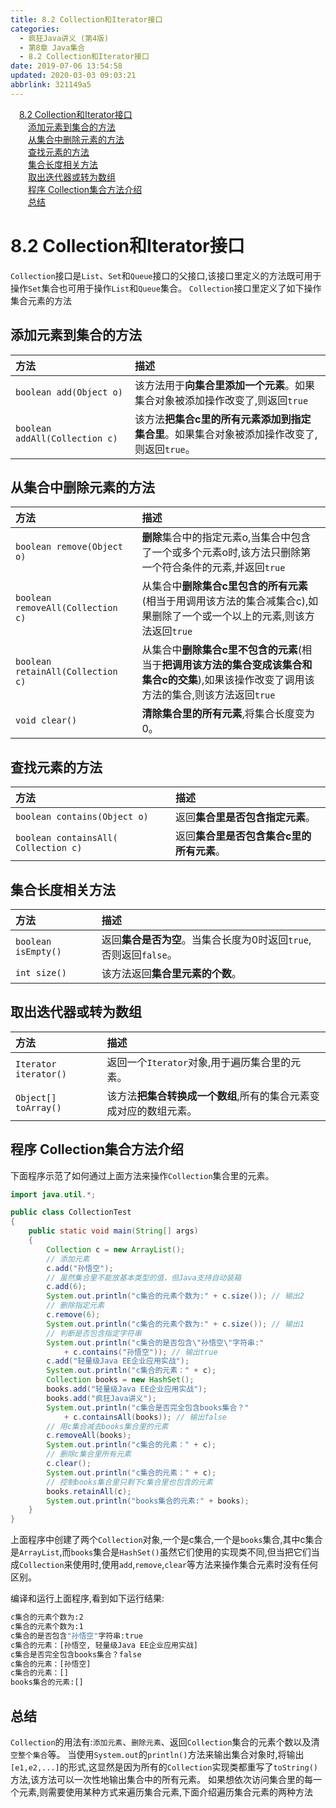 ```yaml
---
title: 8.2 Collection和Iterator接口
categories: 
  - 疯狂Java讲义 (第4版)
  - 第8章 Java集合
  - 8.2 Collection和Iterator接口
date: 2019-07-06 13:54:58
updated: 2020-03-03 09:03:21
abbrlink: 321149a5
---
```

<div id='my_toc'><a href="/JavaReadingNotes/321149a5/#8-2-Collection和Iterator接口" class="header_1">8.2 Collection和Iterator接口</a>&nbsp;<br><a href="/JavaReadingNotes/321149a5/#添加元素到集合的方法" class="header_2">添加元素到集合的方法</a>&nbsp;<br><a href="/JavaReadingNotes/321149a5/#从集合中删除元素的方法" class="header_2">从集合中删除元素的方法</a>&nbsp;<br><a href="/JavaReadingNotes/321149a5/#查找元素的方法" class="header_2">查找元素的方法</a>&nbsp;<br><a href="/JavaReadingNotes/321149a5/#集合长度相关方法" class="header_2">集合长度相关方法</a>&nbsp;<br><a href="/JavaReadingNotes/321149a5/#取出迭代器或转为数组" class="header_2">取出迭代器或转为数组</a>&nbsp;<br><a href="/JavaReadingNotes/321149a5/#程序-Collection集合方法介绍" class="header_2">程序 Collection集合方法介绍</a>&nbsp;<br><a href="/JavaReadingNotes/321149a5/#总结" class="header_2">总结</a>&nbsp;<br></div>
<style>.header_1{margin-left: 1em;}.header_2{margin-left: 2em;}.header_3{margin-left: 3em;}.header_4{margin-left: 4em;}.header_5{margin-left: 5em;}.header_6{margin-left: 6em;}</style>
<!--more-->
<script>if (navigator.platform.search('arm')==-1){document.getElementById('my_toc').style.display = 'none';}var e,p = document.getElementsByTagName('p');while (p.length>0) {e = p[0];e.parentElement.removeChild(e);}</script>

<!--end-->
<!--SSTStart-->
# 8.2 Collection和Iterator接口
`Collection`接口是`List`、`Set`和`Queue`接口的父接口,该接口里定义的方法既可用于操作`Set`集合也可用于操作`List`和`Queue`集合。 `Collection`接口里定义了如下操作集合元素的方法

## 添加元素到集合的方法

|方法|描述|
|:---|:---|
|`boolean add(Object o)`|该方法用于**向集合里添加一个元素**。如果集合对象被添加操作改变了,则返回`true`|
|`boolean addAll(Collection c)`|该方法**把集合c里的所有元素添加到指定集合里**。如果集合对象被添加操作改变了,则返回`true`。|

## 从集合中删除元素的方法

|方法|描述|
|:---|:---|
|`boolean remove(Object o)`|**删除**集合中的指定元素o,当集合中包含了一个或多个元素o时,该方法只删除第一个符合条件的元素,并返回`true`|
|`boolean removeAll(Collection c)`|从集合中**删除集合c里包含的所有元素**(相当于用调用该方法的集合减集合c),如果删除了一个或一个以上的元素,则该方法返回`true`|
|`boolean retainAll(Collection c)`|从集合中**删除集合c里不包含的元素**(相当于**把调用该方法的集合变成该集合和集合c的交集**),如果该操作改变了调用该方法的集合,则该方法返回`true`|
|`void clear()`|**清除集合里的所有元素**,将集合长度变为0。|

## 查找元素的方法

|方法|描述|
|:---|:---|
|`boolean contains(Object o)`|返回**集合里是否包含指定元素**。|
|`boolean containsAll( Collection c)`|返回**集合里是否包含集合c里的所有元素**。|

## 集合长度相关方法

|方法|描述|
|:---|:---|
|`boolean isEmpty()`|返回**集合是否为空**。当集合长度为0时返回`true`,否则返回`false`。|
|`int size()`|该方法返回**集合里元素的个数**。|

## 取出迭代器或转为数组

|方法|描述|
|:---|:---|
|`Iterator iterator()`|返回一个`Iterator`对象,用于遍历集合里的元素。|
|`Object[] toArray()`|该方法**把集合转换成一个数组**,所有的集合元素变成对应的数组元素。|

<!--SSTStop-->
## 程序 Collection集合方法介绍
下面程序示范了如何通过上面方法来操作`Collection`集合里的元素。
```java
import java.util.*;

public class CollectionTest
{
    public static void main(String[] args)
    {
        Collection c = new ArrayList();
        // 添加元素
        c.add("孙悟空");
        // 虽然集合里不能放基本类型的值，但Java支持自动装箱
        c.add(6);
        System.out.println("c集合的元素个数为:" + c.size()); // 输出2
        // 删除指定元素
        c.remove(6);
        System.out.println("c集合的元素个数为:" + c.size()); // 输出1
        // 判断是否包含指定字符串
        System.out.println("c集合的是否包含\"孙悟空\"字符串:"
            + c.contains("孙悟空")); // 输出true
        c.add("轻量级Java EE企业应用实战");
        System.out.println("c集合的元素：" + c);
        Collection books = new HashSet();
        books.add("轻量级Java EE企业应用实战");
        books.add("疯狂Java讲义");
        System.out.println("c集合是否完全包含books集合？"
            + c.containsAll(books)); // 输出false
        // 用c集合减去books集合里的元素
        c.removeAll(books);
        System.out.println("c集合的元素：" + c);
        // 删除c集合里所有元素
        c.clear();
        System.out.println("c集合的元素：" + c);
        // 控制books集合里只剩下c集合里也包含的元素
        books.retainAll(c);
        System.out.println("books集合的元素:" + books);
    }
}
```
上面程序中创建了两个`Collection`对象,一个是c集合,一个是`books`集合,其中c集合是`ArrayList`,而`books`集合是`HashSet()`虽然它们使用的实现类不同,但当把它们当成`Collection`来使用时,使用`add`,`remove`,`clear`等方法来操作集合元素时没有任何区别。

编译和运行上面程序,看到如下运行结果:
```cmd
c集合的元素个数为:2
c集合的元素个数为:1
c集合的是否包含"孙悟空"字符串:true
c集合的元素：[孙悟空, 轻量级Java EE企业应用实战]
c集合是否完全包含books集合？false
c集合的元素：[孙悟空]
c集合的元素：[]
books集合的元素:[]
```
<!--SSTStart-->
## 总结
`Collection`的用法有:`添加元素`、`删除元素`、返回`Collection`集合的元素个数以及清`空整个集合`等。
当使用`System.out`的`println()`方法来输出集合对象时,将输出`[e1,e2,...]`的形式,这显然是因为所有的`Collection`实现类都重写了`toString()`方法,该方法可以一次性地输出集合中的所有元素。
如果想依次访问集合里的每一个元素,则需要使用某种方式来遍历集合元素,下面介绍遍历集合元素的两种方法
<!--SSTStop-->
